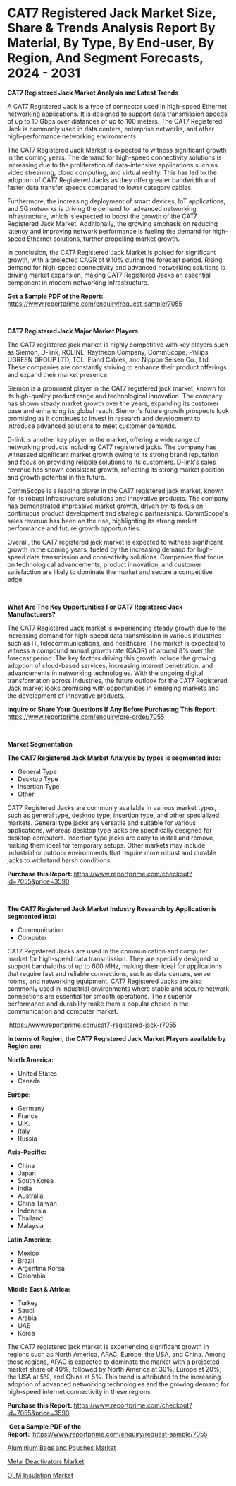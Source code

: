 <p><h1>CAT7 Registered Jack Market Size, Share & Trends Analysis Report By Material, By Type, By End-user, By Region, And Segment Forecasts, 2024 - 2031</h1></p><p><strong>CAT7 Registered Jack Market Analysis and Latest Trends</strong></p>
<p><p>A CAT7 Registered Jack is a type of connector used in high-speed Ethernet networking applications. It is designed to support data transmission speeds of up to 10 Gbps over distances of up to 100 meters. The CAT7 Registered Jack is commonly used in data centers, enterprise networks, and other high-performance networking environments.</p><p>The CAT7 Registered Jack Market is expected to witness significant growth in the coming years. The demand for high-speed connectivity solutions is increasing due to the proliferation of data-intensive applications such as video streaming, cloud computing, and virtual reality. This has led to the adoption of CAT7 Registered Jacks as they offer greater bandwidth and faster data transfer speeds compared to lower category cables.</p><p>Furthermore, the increasing deployment of smart devices, IoT applications, and 5G networks is driving the demand for advanced networking infrastructure, which is expected to boost the growth of the CAT7 Registered Jack Market. Additionally, the growing emphasis on reducing latency and improving network performance is fueling the demand for high-speed Ethernet solutions, further propelling market growth.</p><p>In conclusion, the CAT7 Registered Jack Market is poised for significant growth, with a projected CAGR of 9.10% during the forecast period. Rising demand for high-speed connectivity and advanced networking solutions is driving market expansion, making CAT7 Registered Jacks an essential component in modern networking infrastructure.</p></p>
<p><strong>Get a Sample PDF of the Report:&nbsp;</strong> <a href="https://www.reportprime.com/enquiry/request-sample/7055">https://www.reportprime.com/enquiry/request-sample/7055</a></p>
<p>&nbsp;</p>
<p><strong>CAT7 Registered Jack Major Market Players</strong></p>
<p><p>The CAT7 registered jack market is highly competitive with key players such as Siemon, D-link, ROLINE, Raytheon Company, CommScope, Philips, UGREEN GROUP LTD, TCL, Eland Cables, and Nippon Seisen Co., Ltd. These companies are constantly striving to enhance their product offerings and expand their market presence.</p><p>Siemon is a prominent player in the CAT7 registered jack market, known for its high-quality product range and technological innovation. The company has shown steady market growth over the years, expanding its customer base and enhancing its global reach. Siemon's future growth prospects look promising as it continues to invest in research and development to introduce advanced solutions to meet customer demands.</p><p>D-link is another key player in the market, offering a wide range of networking products including CAT7 registered jacks. The company has witnessed significant market growth owing to its strong brand reputation and focus on providing reliable solutions to its customers. D-link's sales revenue has shown consistent growth, reflecting its strong market position and growth potential in the future.</p><p>CommScope is a leading player in the CAT7 registered jack market, known for its robust infrastructure solutions and innovative products. The company has demonstrated impressive market growth, driven by its focus on continuous product development and strategic partnerships. CommScope's sales revenue has been on the rise, highlighting its strong market performance and future growth opportunities.</p><p>Overall, the CAT7 registered jack market is expected to witness significant growth in the coming years, fueled by the increasing demand for high-speed data transmission and connectivity solutions. Companies that focus on technological advancements, product innovation, and customer satisfaction are likely to dominate the market and secure a competitive edge.</p></p>
<p>&nbsp;</p>
<p><strong>What Are The Key Opportunities For CAT7 Registered Jack Manufacturers?</strong></p>
<p><p>The CAT7 Registered Jack market is experiencing steady growth due to the increasing demand for high-speed data transmission in various industries such as IT, telecommunications, and healthcare. The market is expected to witness a compound annual growth rate (CAGR) of around 8% over the forecast period. The key factors driving this growth include the growing adoption of cloud-based services, increasing internet penetration, and advancements in networking technologies. With the ongoing digital transformation across industries, the future outlook for the CAT7 Registered Jack market looks promising with opportunities in emerging markets and the development of innovative products.</p></p>
<p><strong>Inquire or Share Your Questions If Any Before Purchasing This Report:</strong> <a href="https://www.reportprime.com/enquiry/pre-order/7055">https://www.reportprime.com/enquiry/pre-order/7055</a></p>
<p>&nbsp;</p>
<p><strong>Market Segmentation</strong></p>
<p><strong>The CAT7 Registered Jack Market Analysis by types is segmented into:</strong></p>
<p><ul><li>General Type</li><li>Desktop Type</li><li>Insertion Type</li><li>Other</li></ul></p>
<p><p>CAT7 Registered Jacks are commonly available in various market types, such as general type, desktop type, insertion type, and other specialized markets. General type jacks are versatile and suitable for various applications, whereas desktop type jacks are specifically designed for desktop computers. Insertion type jacks are easy to install and remove, making them ideal for temporary setups. Other markets may include industrial or outdoor environments that require more robust and durable jacks to withstand harsh conditions.</p></p>
<p><strong>Purchase this Report:&nbsp;</strong><a href="https://www.reportprime.com/checkout?id=7055&price=3590">https://www.reportprime.com/checkout?id=7055&price=3590</a></p>
<p>&nbsp;</p>
<p><strong>The CAT7 Registered Jack Market Industry Research by Application is segmented into:</strong></p>
<p><ul><li>Communication</li><li>Computer</li></ul></p>
<p><p>CAT7 Registered Jacks are used in the communication and computer market for high-speed data transmission. They are specially designed to support bandwidths of up to 600 MHz, making them ideal for applications that require fast and reliable connections, such as data centers, server rooms, and networking equipment. CAT7 Registered Jacks are also commonly used in industrial environments where stable and secure network connections are essential for smooth operations. Their superior performance and durability make them a popular choice in the communication and computer market.</p></p>
<p><a href="https://www.reportprime.com/cat7-registered-jack-r7055">&nbsp;https://www.reportprime.com/cat7-registered-jack-r7055</a></p>
<p><strong>In terms of Region, the CAT7 Registered Jack Market Players available by Region are:</strong></p>
<p>
    <p> <strong> North America: </strong>
        <ul>
            <li>United States</li>
            <li>Canada</li>
        </ul>
        </p> 
    <p> <strong> Europe: </strong>
        <ul>
            <li>Germany</li>
            <li>France</li>
            <li>U.K.</li>
            <li>Italy</li>
            <li>Russia</li>
        </ul>
        </p> 
    <p> <strong> Asia-Pacific: </strong>
        <ul>
            <li>China</li>
            <li>Japan</li>
            <li>South Korea</li>
            <li>India</li>
            <li>Australia</li>
            <li>China Taiwan</li>
            <li>Indonesia</li>
            <li>Thailand</li>
            <li>Malaysia</li>
        </ul>
        </p> 
    <p> <strong> Latin America: </strong>
        <ul>
            <li>Mexico</li>
            <li>Brazil</li>
            <li>Argentina Korea</li>
            <li>Colombia</li>
        </ul>
        </p> 
    <p> <strong> Middle East & Africa: </strong>
        <ul>
            <li>Turkey</li>
            <li>Saudi</li>
            <li>Arabia</li>
            <li>UAE</li>
            <li>Korea</li>
        </ul>
    </p>
    </p>
<p><p>The CAT7 registered jack market is experiencing significant growth in regions such as North America, APAC, Europe, the USA, and China. Among these regions, APAC is expected to dominate the market with a projected market share of 40%, followed by North America at 30%, Europe at 20%, the USA at 5%, and China at 5%. This trend is attributed to the increasing adoption of advanced networking technologies and the growing demand for high-speed internet connectivity in these regions.</p></p>
<p><strong>Purchase this Report: </strong><a href="https://www.reportprime.com/checkout?id=7055&price=3590">https://www.reportprime.com/checkout?id=7055&price=3590</a></p>
<p>&nbsp;<strong>Get a Sample PDF of the Report:&nbsp;&nbsp;</strong><a href="https://www.reportprime.com/enquiry/request-sample/7055">https://www.reportprime.com/enquiry/request-sample/7055</a></p>
<p><strong></strong></p>
<p><p><a href="https://www.linkedin.com/pulse/aluminium-bags-pouches-market-goal-estimating-size-future-growth-op3qf?trackingId=zWcUrtlSKvZrpi3HTuxTbA%3D%3D">Aluminium Bags and Pouches Market</a></p><p><a href="https://www.linkedin.com/pulse/insights-metal-deactivators-market-size-analysing-share-trends-fxnze?trackingId=kAou6KGRiWac5s08ZJcctg%3D%3D">Metal Deactivators Market</a></p><p><a href="https://www.linkedin.com/pulse/oem-insulation-market-growth-trends-covid-19-impact-forecasts-cfrrf?trackingId=TgIJBpuf5lBXBWFYLN2MNQ%3D%3D">OEM Insulation Market</a></p></p>